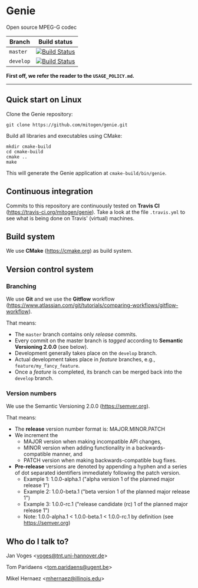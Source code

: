 # Genie

Open source MPEG-G codec

| Branch      | Build status |
|-------------|--------------|
| ``master``  | [![Build Status](https://travis-ci.org/mitogen/genie.svg?branch=master)](https://travis-ci.org/mitogen/genie) |
| ``develop`` | [![Build Status](https://travis-ci.org/mitogen/genie.svg?branch=develop)](https://travis-ci.org/mitogen/genie) |

**First off, we refer the reader to the ``USAGE_POLICY.md``.**

---

## Quick start on Linux

Clone the Genie repository:

    git clone https://github.com/mitogen/genie.git

Build all libraries and executables using CMake:

    mkdir cmake-build
    cd cmake-build
    cmake ..
    make

This will generate the Genie application at ``cmake-build/bin/genie``.

## Continuous integration

Commits to this repository are continuously tested on **Travis CI** (https://travis-ci.org/mitogen/genie). Take a look at the file ``.travis.yml`` to see what is being done on Travis' (virtual) machines.

## Build system

We use **CMake** (https://cmake.org) as build system.

## Version control system

### Branching

We use **Git** and we use the **Gitflow** workflow (https://www.atlassian.com/git/tutorials/comparing-workflows/gitflow-workflow).

That means:

* The ``master`` branch contains only *release* commits.
* Every commit on the master branch is *tagged* according to **Semantic Versioning 2.0.0** (see below).
* Development generally takes place on the ``develop`` branch.
* Actual development takes place in *feature* branches, e.g., ``feature/my_fancy_feature``.
* Once a *feature* is completed, its branch can be merged back into the ``develop`` branch.

### Version numbers

We use the Semantic Versioning 2.0.0 (https://semver.org).

That means:

* The **release** version number format is: MAJOR.MINOR.PATCH
* We increment the
  * MAJOR version when making incompatible API changes,
  * MINOR version when adding functionality in a backwards-compatible manner, and
  * PATCH version when making backwards-compatible bug fixes.
* **Pre-release** versions are denoted by appending a hyphen and a series of dot separated identifiers immediately following the patch version.
  * Example 1: 1.0.0-alpha.1 ("alpha version 1 of the planned major release 1")
  * Example 2: 1.0.0-beta.1 ("beta version 1 of the planned major release 1")
  * Example 3: 1.0.0-rc.1 ("release candidate (rc) 1 of the planned major release 1")
  * Note: 1.0.0-alpha.1 < 1.0.0-beta.1 < 1.0.0-rc.1 by definition (see https://semver.org)

## Who do I talk to?

Jan Voges <[voges@tnt.uni-hannover.de](mailto:voges@tnt.uni-hannover.de)>

Tom Paridaens <[tom.paridaens@ugent.be](mailto:tom.paridaens@ugent.be)>

Mikel Hernaez <[mhernaez@illinois.edu](mailto:mhernaez@illinois.edu)>
